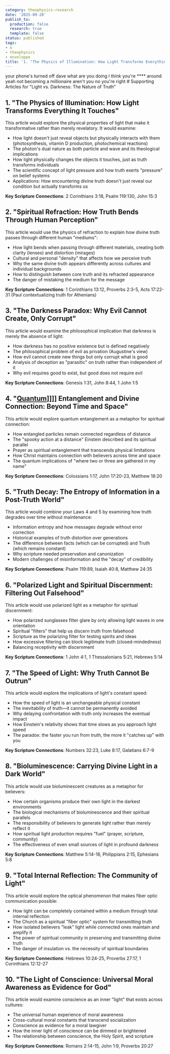 ```yaml
---
category: theophysics-research
date: '2025-09-28'
publish_to:
  production: false
  research: true
  template: false
status: published
tags:
- o
- theophysics
- enveloppe
title: '1. "The Physics of Illumination: How Light Transforms Everything It Touches"'
---
```

   
your phone's turned off dave what are you doing I think you're **** around yeah not becoming a millionaire aren't you no you're right # Supporting Articles for "Light vs. Darkness: The Nature of Truth"   
   
## 1. "The Physics of Illumination: How Light Transforms Everything It Touches"   
   
This article would explore the physical properties of light that make it transformative rather than merely revelatory. It would examine:   
   
   
- How light doesn't just reveal objects but physically interacts with them (photosynthesis, vitamin D production, photochemical reactions)   
- The photon's dual nature as both particle and wave and its theological implications   
- How light physically changes the objects it touches, just as truth transforms individuals   
- The scientific concept of light pressure and how truth exerts "pressure" on belief systems   
- Applications: How encountering divine truth doesn't just reveal our condition but actually transforms us   
   
**Key Scripture Connections**: 2 Corinthians 3:18, Psalm 119:130, John 15:3   
   
## 2. "Spiritual Refraction: How Truth Bends Through Human Perception"   
   
This article would use the physics of refraction to explain how divine truth passes through different human "mediums":   
   
   
- How light bends when passing through different materials, creating both clarity (lenses) and distortion (mirages)   
- Cultural and personal "density" that affects how we perceive truth   
- Why the same divine truth appears differently across cultures and individual backgrounds   
- How to distinguish between core truth and its refracted appearance   
- The danger of mistaking the medium for the message   
   
**Key Scripture Connections**: 1 Corinthians 13:12, Proverbs 2:3-5, Acts 17:22-31 (Paul contextualizing truth for Athenians)   
   
## 3. "The Darkness Paradox: Why Evil Cannot Create, Only Corrupt"   
   
This article would examine the philosophical implication that darkness is merely the absence of light:   
   
   
- How darkness has no positive existence but is defined negatively   
- The philosophical problem of evil as privation (Augustine's view)   
- How evil cannot create new things but only corrupt what is good   
- Analysis of deception as "parasitic" on truth rather than independent of it   
- Why evil requires good to exist, but good does not require evil   
   
**Key Scripture Connections**: Genesis 1:31, John 8:44, 1 John 1:5   
   
## 4. "[Quantum](../enveloppe/Quantum.md)]]]] Entanglement and Divine Connection: Beyond Time and Space"   
   
This article would explore quantum entanglement as a metaphor for spiritual connection:   
   
   
- How entangled particles remain connected regardless of distance   
- The "spooky action at a distance" Einstein described and its spiritual parallel   
- Prayer as spiritual entanglement that transcends physical limitations   
- How Christ maintains connection with believers across time and space   
- The quantum implications of "where two or three are gathered in my name"   
   
**Key Scripture Connections**: Colossians 1:17, John 17:20-23, Matthew 18:20   
   
## 5. "Truth Decay: The Entropy of Information in a Post-Truth World"   
   
This article would combine your Laws 4 and 5 by examining how truth degrades over time without maintenance:   
   
   
- Information entropy and how messages degrade without error correction   
- Historical examples of truth distortion over generations   
- The difference between facts (which can be corrupted) and Truth (which remains constant)   
- Why scripture needed preservation and canonization   
- Modern challenges of misinformation and the "decay" of credibility   
   
**Key Scripture Connections**: Psalm 119:89, Isaiah 40:8, Matthew 24:35   
   
## 6. "Polarized Light and Spiritual Discernment: Filtering Out Falsehood"   
   
This article would use polarized light as a metaphor for spiritual discernment:   
   
   
- How polarized sunglasses filter glare by only allowing light waves in one orientation   
- Spiritual "filters" that help us discern truth from falsehood   
- Scripture as the polarizing filter for testing spirits and ideas   
- How excessive filtering can block legitimate truth (closed-mindedness)   
- Balancing receptivity with discernment   
   
**Key Scripture Connections**: 1 John 4:1, 1 Thessalonians 5:21, Hebrews 5:14   
   
## 7. "The Speed of Light: Why Truth Cannot Be Outrun"   
   
This article would explore the implications of light's constant speed:   
   
   
- How the speed of light is an unchangeable physical constant   
- The inevitability of truth—it cannot be permanently avoided   
- Why delaying confrontation with truth only increases the eventual impact   
- How Einstein's relativity shows that time slows as you approach light speed   
- The paradox: the faster you run from truth, the more it "catches up" with you   
   
**Key Scripture Connections**: Numbers 32:23, Luke 8:17, Galatians 6:7-9   
   
## 8. "Bioluminescence: Carrying Divine Light in a Dark World"   
   
This article would use bioluminescent creatures as a metaphor for believers:   
   
   
- How certain organisms produce their own light in the darkest environments   
- The biological mechanisms of bioluminescence and their spiritual parallels   
- The responsibility of believers to generate light rather than merely reflect it   
- How spiritual light production requires "fuel" (prayer, scripture, community)   
- The effectiveness of even small sources of light in profound darkness   
   
**Key Scripture Connections**: Matthew 5:14-16, Philippians 2:15, Ephesians 5:8   
   
## 9. "Total Internal Reflection: The Community of Light"   
   
This article would explore the optical phenomenon that makes fiber optic communication possible:   
   
   
- How light can be completely contained within a medium through total internal reflection   
- The Church as a spiritual "fiber optic" system for transmitting truth   
- How isolated believers "leak" light while connected ones maintain and amplify it   
- The power of spiritual community in preserving and transmitting divine truth   
- The danger of insulation vs. the necessity of spiritual boundaries   
   
**Key Scripture Connections**: Hebrews 10:24-25, Proverbs 27:17, 1 Corinthians 12:12-27   
   
## 10. "The Light of Conscience: Universal Moral Awareness as Evidence for God"   
   
This article would examine conscience as an inner "light" that exists across cultures:   
   
   
- The universal human experience of moral awareness   
- Cross-cultural moral constants that transcend socialization   
- Conscience as evidence for a moral lawgiver   
- How the inner light of conscience can be dimmed or brightened   
- The relationship between conscience, the Holy Spirit, and scripture   
   
**Key Scripture Connections**: Romans 2:14-15, John 1:9, Proverbs 20:27